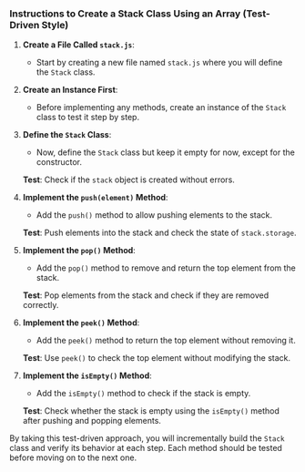 ### Instructions to Create a Stack Class Using an Array (Test-Driven Style)

1. **Create a File Called `stack.js`**:
   - Start by creating a new file named `stack.js` where you will define the `Stack` class.

2. **Create an Instance First**:
   - Before implementing any methods, create an instance of the `Stack` class to test it step by step.

3. **Define the `Stack` Class**:
   - Now, define the `Stack` class but keep it empty for now, except for the constructor.

   **Test**: Check if the `stack` object is created without errors.

4. **Implement the `push(element)` Method**:
   - Add the `push()` method to allow pushing elements to the stack.

   **Test**: Push elements into the stack and check the state of `stack.storage`.

5. **Implement the `pop()` Method**:
   - Add the `pop()` method to remove and return the top element from the stack.

   **Test**: Pop elements from the stack and check if they are removed correctly.

6. **Implement the `peek()` Method**:
   - Add the `peek()` method to return the top element without removing it.

   **Test**: Use `peek()` to check the top element without modifying the stack.

7. **Implement the `isEmpty()` Method**:
   - Add the `isEmpty()` method to check if the stack is empty.

   **Test**: Check whether the stack is empty using the `isEmpty()` method after pushing and popping elements.

By taking this test-driven approach, you will incrementally build the `Stack` class and verify its behavior at each step. Each method should be tested before moving on to the next one.